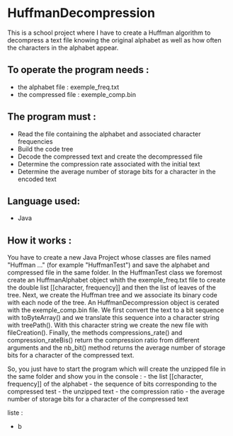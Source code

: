 # HuffmanDecompression

This is a school project where I have to create a Huffman algorithm to decompress a text file knowing the original alphabet as well as how often the characters in the alphabet appear. 

## To operate the program needs :
  - the alphabet file : exemple_freq.txt
  - the compressed file : exemple_comp.bin
  
## The program must :
  - Read the file containing the alphabet and associated character frequencies
  - Build the code tree
  - Decode the compressed text and create the decompressed file
  - Determine the compression rate associated with the initial text
  - Determine the average number of storage bits for a character in the encoded text

## Language used: 
  - Java

## How it works :
   You have to create a new Java Project whose classes are files named "Huffman ..." (for example "HuffmanTest") and save the alphabet and compressed file in the same folder.
In the HuffmanTest class we foremost create an HuffmanAlphabet object whith the exemple_freq.txt file to create the double list [[character, frequency]] and then the list of leaves of the tree. 
Next, we create the Huffman tree and we associate its binary code with each node of the tree. 
An HuffmanDecompression object is cerated with the exemple_comp.bin file. We first convert the text to a bit sequence with toByteArray() and we translate this sequence into a character string with treePath(). With this character string we create the new file with fileCreation(). 
Finally, the methods compressions_rate() and compression_rateBis() return the compression ratio from different arguments and the nb_bit() method returns the average number of storage bits for a character of the compressed text.

So, you just have to start the program which will create the unzipped file in the same folder and show you in the console : 
    - the list [[character, frequency]] of the alphabet
    - the sequence of bits corresponding to the compressed test
    - the unzipped text
    - the compression ratio
    - the average number of storage bits for a character of the compressed text
    
liste :
  - b

